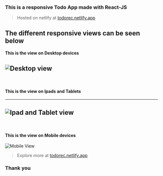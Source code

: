 
### This is a responsive Todo App made with React-JS

> Hosted on netlify at [todorec.netlify.app](https://todorec.netlify.app)
 
## The different responsive views can be seen below

#### This is the view on Desktop devices 

![Desktop view](https://user-images.githubusercontent.com/24590667/166200443-3bd6bbe8-a320-4a24-8205-61352b8ef8b6.JPG)
---
</br>

#### This is the view on Ipads and Tablets
---
![Ipad and Tablet view](https://user-images.githubusercontent.com/24590667/166200537-b515386f-74f5-4266-ad3a-56e5f633276e.JPG)
---
</br>

#### This is the view on Mobile devices
![Mobile View](https://user-images.githubusercontent.com/24590667/166200552-38bb42da-bbd2-46b9-b70d-ff93c8c47e3c.png)

> Explore more at  [todorec.netlify.app](https://todorec.netlify.app)

### Thank you
